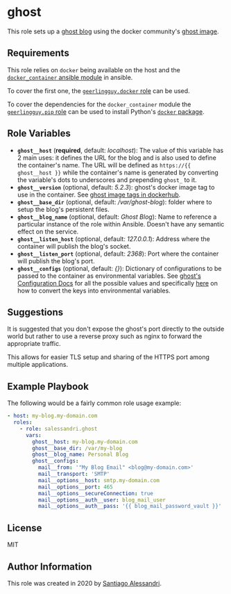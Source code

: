 # ghost


This role sets up a [ghost blog](https://ghost.org/) using the docker community's [ghost image](https://hub.docker.com/_/ghost).

## Requirements

This role relies on `docker` being available on the host and the [`docker_container` ansible module](https://docs.ansible.com/ansible/latest/modules/docker_container_module.html) in ansible.

To cover the first one, the [`geerlingguy.docker` role](https://galaxy.ansible.com/geerlingguy/docker) can be used.

To cover the dependencies for the `docker_container` module the [`geerlingguy.pip` role](https://galaxy.ansible.com/geerlingguy/pip) can be used to install Python's [`docker` package](https://pypi.org/project/docker/).

## Role Variables

 - **`ghost__host`** (**required**, default: _localhost_): The value of this variable has 2 main uses: it defines the URL for the blog and is also used to define the container's name.
 The URL will be defined as `https://{{ ghost__host }}` while the container's name is generated by converting the variable's dots to underscores and prepending `ghost_` to it.
 - **`ghost__version`** (optional, default: _5.2.3_): ghost's docker image tag to use in the container. See [ghost image tags in dockerhub](https://hub.docker.com/_/ghost?tab=tags).
 - **`ghost__base_dir`** (optional, default: _/var/ghost-blog_): folder where to setup the blog's persistent files.
 - **`ghost__blog_name`** (optional, default: _Ghost Blog_): Name to reference a particular instance of the role within Ansible. Doesn't have any semantic effect on the service.
 - **`ghost__listen_host`** (optional, default: _127.0.0.1_): Address where the container will publish the blog's socket.
 - **`ghost__listen_port`** (optional, default: _2368_): Port where the container will publish the blog's port.
 - **`ghost__configs`** (optional, default: _{}_): Dictionary of configurations to be passed to the container as environmental variables. See [ghost's Configuration Docs](https://ghost.org/docs/concepts/config/) for all the possible values and specifically [here](https://ghost.org/docs/concepts/config/#running-ghost-with-config-env-variables) on how to convert the keys into environmental variables.

## Suggestions

It is suggested that you don't expose the ghost's port directly to the outside world but rather to use a reverse proxy such as nginx to forward the appropriate traffic.

This allows for easier TLS setup and sharing of the HTTPS port among multiple applications.

## Example Playbook

The following would be a fairly common role usage example:

```yaml
- host: my-blog.my-domain.com
  roles:
    - role: salessandri.ghost
      vars:
        ghost__host: my-blog.my-domain.com
        ghost__base_dir: /var/my-blog
        ghost__blog_name: Personal Blog
        ghost__configs:
          mail__from: '"My Blog Email" <blog@my-domain.com>'
          mail__transport: 'SMTP'
          mail__options__host: smtp.my-domain.com
          mail__options__port: 465
          mail__options__secureConnection: true
          mail__options__auth__user: blog_mail_user
          mail__options__auth__pass: '{{ blog_mail_password_vault }}'
```

## License

MIT

## Author Information

This role was created in 2020 by [Santiago Alessandri](https://rambling-ideas.salessandri.name).
